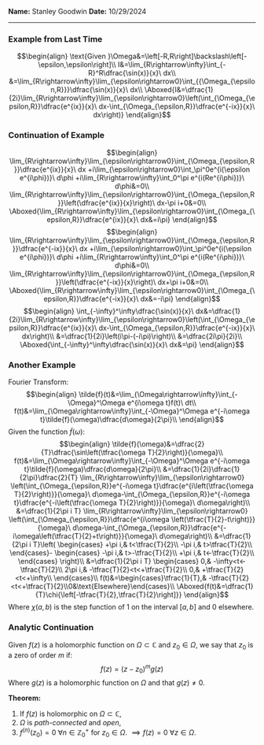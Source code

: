 **Name:** Stanley Goodwin
**Date:** 10/29/2024

---
### Example from Last Time
$$\begin{align}
\text{Given }\Omega&=\left[-R,R\right]\backslash\left[-\epsilon,\epsilon\right]\\
I&=\lim_{R\rightarrow\infty}\int_{-R}^R\dfrac{\sin(x)}{x}\ dx\\
&=\lim_{R\rightarrow\infty}\lim_{\epsilon\rightarrow0}\int_{{\Omega_{\epsilon,R}}}\dfrac{\sin(x)}{x}\ dx\\
\Aboxed{I&=\dfrac{1}{2i}\lim_{R\rightarrow\infty}\lim_{\epsilon\rightarrow0}\left(\int_{\Omega_{\epsilon,R}}\dfrac{e^{ix}}{x}\ dx-\int_{\Omega_{\epsilon,R}}\dfrac{e^{-ix}}{x}\ dx\right)}
\end{align}$$
### Continuation of Example
$$\begin{align}
\lim_{R\rightarrow\infty}\lim_{\epsilon\rightarrow0}\int_{\Omega_{\epsilon,R}}\dfrac{e^{ix}}{x}\ dx
+i\lim_{\epsilon\rightarrow0}\int_\pi^0e^{i(\epsilon e^{i\phi})}\ d\phi
+i\lim_{R\rightarrow\infty}\int_0^\pi e^{i(Re^{i\phi})}\ d\phi&=0\\
\lim_{R\rightarrow\infty}\lim_{\epsilon\rightarrow0}\int_{\Omega_{\epsilon,R}}\left(\dfrac{e^{ix}}{x}\right)\ dx-\pi i+0&=0\\
\Aboxed{\lim_{R\rightarrow\infty}\lim_{\epsilon\rightarrow0}\int_{\Omega_{\epsilon,R}}\dfrac{e^{ix}}{x}\ dx&=i\pi}
\end{align}$$
$$\begin{align}
\lim_{R\rightarrow\infty}\lim_{\epsilon\rightarrow0}\int_{\Omega_{\epsilon,R}}\dfrac{e^{-ix}}{x}\ dx
+i\lim_{\epsilon\rightarrow0}\int_\pi^0e^{i(\epsilon e^{i\phi})}\ d\phi
+i\lim_{R\rightarrow\infty}\int_0^\pi e^{i(Re^{i\phi})}\ d\phi&=0\\
\lim_{R\rightarrow\infty}\lim_{\epsilon\rightarrow0}\int_{\Omega_{\epsilon,R}}\left(\dfrac{e^{-ix}}{x}\right)\ dx+\pi i+0&=0\\
\Aboxed{\lim_{R\rightarrow\infty}\lim_{\epsilon\rightarrow0}\int_{\Omega_{\epsilon,R}}\dfrac{e^{-ix}}{x}\ dx&=-i\pi}
\end{align}$$
$$\begin{align}
\int_{-\infty}^\infty\dfrac{\sin(x)}{x}\ dx&=\dfrac{1}{2i}\lim_{R\rightarrow\infty}\lim_{\epsilon\rightarrow0}\left(\int_{\Omega_{\epsilon,R}}\dfrac{e^{ix}}{x}\ dx-\int_{\Omega_{\epsilon,R}}\dfrac{e^{-ix}}{x}\ dx\right)\\
&=\dfrac{1}{2i}\left(i\pi-(-i\pi)\right)\\
&=\dfrac{2i\pi}{2i}\\
\Aboxed{\int_{-\infty}^\infty\dfrac{\sin(x)}{x}\ dx&=\pi}
\end{align}$$

### Another Example
Fourier Transform:
$$\begin{align}
\tilde{f}(t)&=\lim_{\Omega\rightarrow\infty}\int_{-\Omega}^\Omega e^{i\omega t}f(t)\ dt\\
f(t)&=\lim_{\Omega\rightarrow\infty}\int_{-\Omega}^\Omega e^{-i\omega t}\tilde{f}(\omega)\dfrac{d\omega}{2\pi}\\
\end{align}$$
Given the function $\tilde{f}(\omega)$:
$$\begin{align}
\tilde{f}(\omega)&=\dfrac{2}{T}\dfrac{\sin\left(\tfrac{\omega T}{2}\right)}{\omega}\\
f(t)&=\lim_{\Omega\rightarrow\infty}\int_{-\Omega}^\Omega e^{-i\omega t}\tilde{f}(\omega)\dfrac{d\omega}{2\pi}\\
&=\dfrac{1}{2i}\dfrac{1}{2\pi}\dfrac{2}{T}
\lim_{R\rightarrow\infty}\lim_{\epsilon\rightarrow0}
\left(\int_{\Omega_{\epsilon,R}}e^{-i\omega t}\dfrac{e^{i\left(\tfrac{\omega T}{2}\right)}}{\omega}\ d\omega-\int_{\Omega_{\epsilon,R}}e^{-i\omega t}\dfrac{e^{-i\left(\tfrac{\omega T}{2}\right)}}{\omega}\ d\omega\right)\\
&=\dfrac{1}{2\pi i T}
\lim_{R\rightarrow\infty}\lim_{\epsilon\rightarrow0}
\left(\int_{\Omega_{\epsilon,R}}\dfrac{e^{i\omega \left(\tfrac{T}{2}-t\right)}}{\omega}\ d\omega-\int_{\Omega_{\epsilon,R}}\dfrac{e^{-i\omega\left(\tfrac{T}{2}+t\right)}}{\omega}\ d\omega\right)\\
&=\dfrac{1}{2\pi i T}\left(
\begin{cases}
+\pi i,& t<\tfrac{T}{2}\\
-\pi i,& t>\tfrac{T}{2}\\
\end{cases}-
\begin{cases}
-\pi i,& t>-\tfrac{T}{2}\\
+\pi i,& t<-\tfrac{T}{2}\\
\end{cases}
\right)\\
&=\dfrac{1}{2\pi i T}
\begin{cases}
0,& -\infty<t<-\tfrac{T}{2}\\
2\pi i,& -\tfrac{T}{2}<t<+\tfrac{T}{2}\\
0,& +\tfrac{T}{2}<t<+\infty\\
\end{cases}\\
f(t)&=\begin{cases}\tfrac{1}{T},& -\tfrac{T}{2}<t<+\tfrac{T}{2}\\0&\text{Elsewhere}\end{cases}\\
\Aboxed{f(t)&=\dfrac{1}{T}\chi{\left[-\tfrac{T}{2},\tfrac{T}{2}\right]}}
\end{align}$$
Where $\chi(a,b)$ is the step function of 1 on the interval $[a,b]$ and 0 elsewhere.


### Analytic Continuation
Given $f(z)$ is a holomorphic function on $\Omega\subset\mathbb{C}$ and $z_0\in\Omega$, we say that $z_0$ is a zero of order $m$ if:
$$f(z)=(z-z_0)^mg(z)$$
Where $g(z)$ is a holomorphic function on $\Omega$ and that $g(z)\ne0$.

**Theorem:** 
1) If $f(z)$ is holomorphic on $\Omega\subset\mathbb{C}$,
2) $\Omega$ is *path-connected* and *open*, 
3) $f^{(n)}(z_0)=0 \ \forall n\in\mathbb{Z}^+_0$ for $z_0\in\Omega$.
$\implies f(z)=0\ \forall z\in\Omega$.

